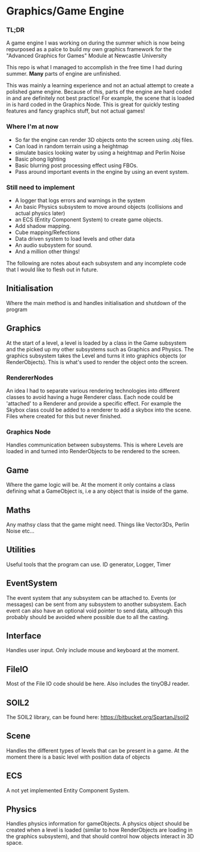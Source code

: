 # Graphics/Game Engine

### TL;DR
A game engine I was working on during the summer which is now being repurposed as a palce to build my own graphics framework for the "Advanced Graphics for Games" Module at Newcastle University 

This repo is what I managed to accomplish in the free time I had during summer. **Many** parts of engine are unfinished. 

This was mainly a learning experience and not an actual attempt to create a polished game engine. Because of this, parts of the engine are hard coded in and are definitely not best practice! For example, the scene that is loaded in is hard coded in the Graphics Node. 
This is great for quickly testing features and fancy graphics stuff, but not actual games! 



### Where I'm at now
- So far the engine can render 3D objects onto the screen using .obj files.
- Can load in random terrain using a heightmap
- simulate basics looking water by using a heightmap and Perlin Noise
- Basic phong lighting
- Basic blurring post processing effect using FBOs.
- Pass around important events in the engine by using an event system.

### Still need to implement
- A logger that logs errors and warnings in the system
- An basic Physics subsystem to move around objects (collisions and actual physics later)
- an ECS (Entity Component System) to create game objects.
- Add shadow mapping.
- Cube mapping/Refections
- Data driven system to load levels and other data
- An audio subsystem for sound. 
- And a million other things!

The following are notes about each subsystem and any incomplete code that I would like to flesh out in future.

## Initialisation
Where the main method is and handles initialisation and shutdown of the program

## Graphics
At the start of a level, a level is loaded by a class in the Game subsystem and the picked up my other subsystems such as Graphics and Physics. The graphics subsystem takes the Level and turns it into graphics objects (or RenderObjects). This is what's used to render the object onto the screen. 

### RendererNodes
An idea I had to separate various rendering technologies into different classes to avoid having a huge Renderer class. Each node could be 'attached' to a Renderer and provide a specific effect. For example the Skybox class could be added to a renderer to add a skybox into the scene. Files where created for this but never finished.

### Graphics Node
Handles communication between subsystems. This is where Levels are loaded in and turned into RenderObjects to be rendered to the screen.

## Game
Where the game logic will be. At the moment it only contains a class defining what a GameObject is, i.e a any object that is inside of the game. 

## Maths
Any mathsy class that the game might need. Things like Vector3Ds, Perlin Noise etc...

## Utilities
Useful tools that the program can use. ID generator, Logger, Timer

## EventSystem
The event system that any subsystem can be attached to. Events (or messages) can be sent from any subsystem to another subsystem. Each event can also have an optional void pointer to send data, although this probably should be avoided where possible due to all the casting. 

## Interface
Handles user input. Only include mouse and keyboard at the moment.

## FileIO
Most of the File IO code should be here. Also includes the tinyOBJ reader.

## SOIL2
The SOIL2 library, can be found here: https://bitbucket.org/SpartanJ/soil2

## Scene
Handles the different types of levels that can be present in a game. At the moment there is a basic level with position data of objects

## ECS
A not yet implemented Entity Component System.

## Physics
Handles physics information for gameObjects. A physics object should be created when a level is loaded (similar to how RenderObjects are loading in the graphics subsystem), and that should control how objects interact in 3D space. 



